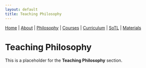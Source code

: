 ```yaml
---
layout: default
title: Teaching Philosophy
---
```

<div class="navbar">
  <a href="index.md">Home</a> |
  <a href="about.md">About</a> |
  <a href="philosophy.md" class="active">Philosophy</a> |
  <a href="courses.md">Courses</a> |
  <a href="curriculum.md">Curriculum</a> |
  <a href="sotl.md">SoTL</a> |
  <a href="materials.md">Materials</a>
</div>


# Teaching Philosophy

This is a placeholder for the **Teaching Philosophy** section.